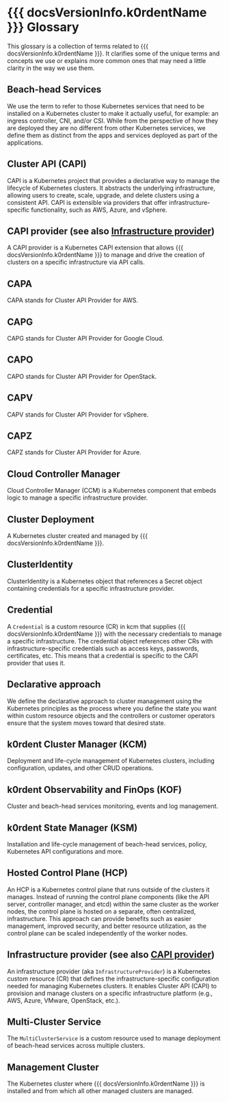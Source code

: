 # {{{ docsVersionInfo.k0rdentName }}} Glossary

This glossary is a collection of terms related to {{{ docsVersionInfo.k0rdentName }}}. It clarifies some of the unique terms and concepts we use or explains more common ones that may need a little clarity in the way we use them.

## Beach-head Services

We use the term to refer to those Kubernetes services that need to be installed on a Kubernetes cluster to make it actually useful, for example: an ingress controller, CNI, and/or CSI. While from the perspective of how they are deployed they are no different from other Kubernetes services, we define them as distinct from the apps and services deployed as part of the applications.

## Cluster API (CAPI)
CAPI is a Kubernetes project that provides a declarative way to manage the lifecycle of 
Kubernetes clusters. It abstracts the underlying infrastructure, allowing users to 
create, scale, upgrade, and delete clusters using a consistent API. CAPI is extensible 
via providers that offer infrastructure-specific functionality, such as AWS, Azure, and 
vSphere.

## CAPI provider (see also [Infrastructure provider](#infrastructure-provider-see-also-capi-provider))
A CAPI provider is a Kubernetes CAPI extension that allows {{{ docsVersionInfo.k0rdentName }}} to manage and drive 
the creation of clusters on a specific infrastructure via API calls.

## CAPA
CAPA stands for Cluster API Provider for AWS.

## CAPG
CAPG stands for Cluster API Provider for Google Cloud.

## CAPO
CAPO stands for Cluster API Provider for OpenStack.

## CAPV
CAPV stands for Cluster API Provider for vSphere.

## CAPZ
CAPZ stands for Cluster API Provider for Azure.

## Cloud Controller Manager
Cloud Controller Manager (CCM) is a Kubernetes component that embeds logic to manage a 
specific infrastructure provider.

## Cluster Deployment
A Kubernetes cluster created and managed by {{{ docsVersionInfo.k0rdentName }}}.

## ClusterIdentity
ClusterIdentity is a Kubernetes object that references a Secret object containing 
credentials for a specific infrastructure provider.

## Credential
A `Credential` is a custom resource (CR) in kcm that supplies {{{ docsVersionInfo.k0rdentName }}} with the necessary 
credentials to manage a specific infrastructure. The credential object references other 
CRs with infrastructure-specific credentials such as access keys, passwords, 
certificates, etc. This means that a credential is specific to the CAPI provider that 
uses it.

## Declarative approach
We define the declarative approach to cluster management using the Kubernetes principles 
as the process where you define the state you want within custom resource objects and the 
controllers or customer operators ensure that the system moves toward that desired state.

## k0rdent Cluster Manager (KCM)
Deployment and life-cycle management of Kubernetes clusters, including configuration, 
updates, and other CRUD operations.

## k0rdent Observability and FinOps (KOF)
Cluster and beach-head services monitoring, events and log management.

## k0rdent State Manager (KSM)
Installation and life-cycle management of beach-head services, policy, Kubernetes API 
configurations and more.

## Hosted Control Plane (HCP)
An HCP is a Kubernetes control plane that runs outside of the clusters it manages. 
Instead of running the control plane components (like the API server, controller 
manager, and etcd) within the same cluster as the worker nodes, the control plane is 
hosted on a separate, often centralized, infrastructure. This approach can provide 
benefits such as easier management, improved security, and better resource utilization, 
as the control plane can be scaled independently of the worker nodes.

## Infrastructure provider (see also [CAPI provider](#capi-provider-see-also-infrastructure-provider))
An infrastructure provider (aka `InfrastructureProvider`) is a Kubernetes custom 
resource (CR) that defines the infrastructure-specific configuration needed for managing 
Kubernetes clusters. It enables Cluster API (CAPI) to provision and manage clusters on 
a specific infrastructure platform (e.g., AWS, Azure, VMware, OpenStack, etc.).

## Multi-Cluster Service
The `MultiClusterService` is a custom resource used to manage deployment of beach-head 
services across multiple clusters.

## Management Cluster
The Kubernetes cluster where {{{ docsVersionInfo.k0rdentName }}} is installed and from which all other managed 
clusters are managed.
